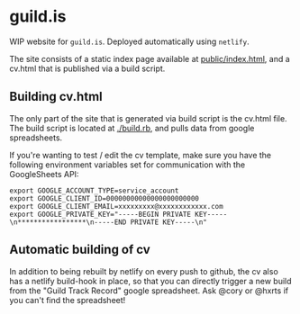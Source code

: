 # guild.is

WIP website for `guild.is`. Deployed automatically using `netlify`.

The site consists of a static index page available at [public/index.html](public/index.html), and a cv.html that is published via a build script.

## Building cv.html

The only part of the site that is generated via build script is the cv.html file. The build script is located at [./build.rb](build.rb), and pulls data from google spreadsheets.

If you're wanting to test / edit the cv template, make sure you have the following environment variables set for communication with the GoogleSheets API:

```
export GOOGLE_ACCOUNT_TYPE=service_account
export GOOGLE_CLIENT_ID=00000000000000000000000
export GOOGLE_CLIENT_EMAIL=xxxxxxxxx@xxxxxxxxxxxx.com
export GOOGLE_PRIVATE_KEY="-----BEGIN PRIVATE KEY-----\n*****************\n-----END PRIVATE KEY-----\n"
```

## Automatic building of cv

In addition to being rebuilt by netlify on every push to github, the cv also has a netlify build-hook in place, so that you can directly trigger a new build from the "Guild Track Record" google spreadsheet. Ask @cory or @hxrts if you can't find the spreadsheet!
